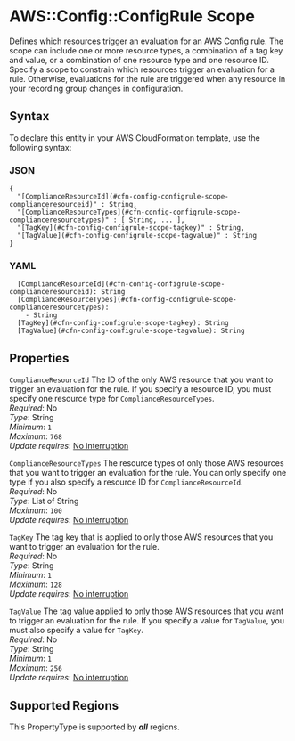 # AWS::Config::ConfigRule Scope<a name="aws-properties-config-configrule-scope"></a>

Defines which resources trigger an evaluation for an AWS Config rule\. The scope can include one or more resource types, a combination of a tag key and value, or a combination of one resource type and one resource ID\. Specify a scope to constrain which resources trigger an evaluation for a rule\. Otherwise, evaluations for the rule are triggered when any resource in your recording group changes in configuration\.

## Syntax<a name="aws-properties-config-configrule-scope-syntax"></a>

To declare this entity in your AWS CloudFormation template, use the following syntax:

### JSON<a name="aws-properties-config-configrule-scope-syntax.json"></a>

```
{
  "[ComplianceResourceId](#cfn-config-configrule-scope-complianceresourceid)" : String,
  "[ComplianceResourceTypes](#cfn-config-configrule-scope-complianceresourcetypes)" : [ String, ... ],
  "[TagKey](#cfn-config-configrule-scope-tagkey)" : String,
  "[TagValue](#cfn-config-configrule-scope-tagvalue)" : String
}
```

### YAML<a name="aws-properties-config-configrule-scope-syntax.yaml"></a>

```
  [ComplianceResourceId](#cfn-config-configrule-scope-complianceresourceid): String
  [ComplianceResourceTypes](#cfn-config-configrule-scope-complianceresourcetypes): 
    - String
  [TagKey](#cfn-config-configrule-scope-tagkey): String
  [TagValue](#cfn-config-configrule-scope-tagvalue): String
```

## Properties<a name="aws-properties-config-configrule-scope-properties"></a>

`ComplianceResourceId`  <a name="cfn-config-configrule-scope-complianceresourceid"></a>
The ID of the only AWS resource that you want to trigger an evaluation for the rule\. If you specify a resource ID, you must specify one resource type for `ComplianceResourceTypes`\.  
*Required*: No  
*Type*: String  
*Minimum*: `1`  
*Maximum*: `768`  
*Update requires*: [No interruption](https://docs.aws.amazon.com/AWSCloudFormation/latest/UserGuide/using-cfn-updating-stacks-update-behaviors.html#update-no-interrupt)

`ComplianceResourceTypes`  <a name="cfn-config-configrule-scope-complianceresourcetypes"></a>
The resource types of only those AWS resources that you want to trigger an evaluation for the rule\. You can only specify one type if you also specify a resource ID for `ComplianceResourceId`\.  
*Required*: No  
*Type*: List of String  
*Maximum*: `100`  
*Update requires*: [No interruption](https://docs.aws.amazon.com/AWSCloudFormation/latest/UserGuide/using-cfn-updating-stacks-update-behaviors.html#update-no-interrupt)

`TagKey`  <a name="cfn-config-configrule-scope-tagkey"></a>
The tag key that is applied to only those AWS resources that you want to trigger an evaluation for the rule\.  
*Required*: No  
*Type*: String  
*Minimum*: `1`  
*Maximum*: `128`  
*Update requires*: [No interruption](https://docs.aws.amazon.com/AWSCloudFormation/latest/UserGuide/using-cfn-updating-stacks-update-behaviors.html#update-no-interrupt)

`TagValue`  <a name="cfn-config-configrule-scope-tagvalue"></a>
The tag value applied to only those AWS resources that you want to trigger an evaluation for the rule\. If you specify a value for `TagValue`, you must also specify a value for `TagKey`\.  
*Required*: No  
*Type*: String  
*Minimum*: `1`  
*Maximum*: `256`  
*Update requires*: [No interruption](https://docs.aws.amazon.com/AWSCloudFormation/latest/UserGuide/using-cfn-updating-stacks-update-behaviors.html#update-no-interrupt)

## Supported Regions

This PropertyType is supported by ***all*** regions.